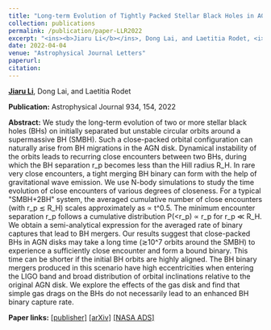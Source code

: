 ```yaml
---
title: "Long-term Evolution of Tightly Packed Stellar Black Holes in AGN Disks: Formation of Merging Black Hole Binaries via Close Encounters"
collection: publications
permalink: /publication/paper-LLR2022
excerpt: "<ins><b>Jiaru Li</b></ins>, Dong Lai, and Laetitia Rodet, <i>ApJ</i> 934, 154, 2022"
date: 2022-04-04
venue: "Astrophysical Journal Letters"
paperurl: 
citation:
---
```


<ins><b>Jiaru Li</b></ins>, Dong Lai, and Laetitia Rodet

<b>Publication:</b>  Astrophysical Journal 934, 154, 2022

<b>Abstract:</b> We study the long-term evolution of two or more stellar black holes (BHs) on initially separated but unstable circular orbits around a supermassive BH (SMBH). Such a close-packed orbital configuration can naturally arise from BH migrations in the AGN disk. Dynamical instability of the orbits leads to recurring close encounters between two BHs, during which the BH separation r_p becomes less than the Hill radius R_H. In rare very close encounters, a tight merging BH binary can form with the help of gravitational wave emission. We use N-body simulations to study the time evolution of close encounters of various degrees of closeness. For a typical "SMBH+2BH" system, the averaged cumulative number of close encounters (with r_p ≲ R_H) scales approximately as ∝ t^0.5. The minimum encounter separation r_p follows a cumulative distribution P(<r_p) ∝ r_p for r_p ≪ R_H. We obtain a semi-analytical expression for the averaged rate of binary captures that lead to BH mergers. Our results suggest that close-packed BHs in AGN disks may take a long time (≳10^7 orbits around the SMBH) to experience a sufficiently close encounter and form a bound binary. This time can be shorter if the initial BH orbits are highly aligned. The BH binary mergers produced in this scenario have high eccentricities when entering the LIGO band and broad distribution of orbital inclinations relative to the original AGN disk. We explore the effects of the gas disk and find that simple gas drags on the BHs do not necessarily lead to an enhanced BH binary capture rate.

<b>Paper links:</b>  [[publisher]](https://iopscience.iop.org/article/10.3847/1538-4357/ac7c0d)  [[arXiv]](https://arxiv.org/abs/2203.05584)  [[NASA ADS]](https://ui.adsabs.harvard.edu/abs/2022ApJ...934..154L/abstract)
